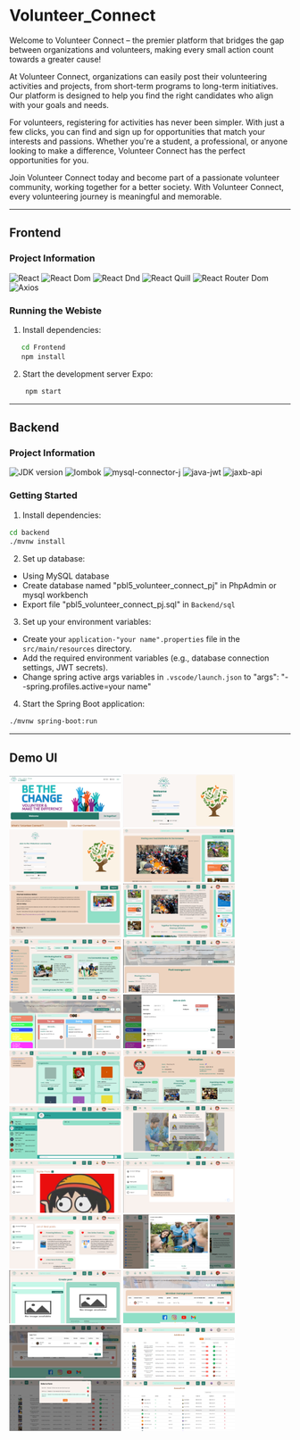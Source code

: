 # Volunteer_Connect

Welcome to Volunteer Connect – the premier platform that bridges the gap between organizations and volunteers, making every small action count towards a greater cause!

At Volunteer Connect, organizations can easily post their volunteering activities and projects, from short-term programs to long-term initiatives. Our platform is designed to help you find the right candidates who align with your goals and needs.

For volunteers, registering for activities has never been simpler. With just a few clicks, you can find and sign up for opportunities that match your interests and passions. Whether you're a student, a professional, or anyone looking to make a difference, Volunteer Connect has the perfect opportunities for you.

Join Volunteer Connect today and become part of a passionate volunteer community, working together for a better society. With Volunteer Connect, every volunteering journey is meaningful and memorable.

---

## Frontend

### Project Information

![React](https://img.shields.io/badge/React-%5E18.2.0-blue.svg)
![React Dom](https://img.shields.io/badge/React%20Dom-%5E18.2.0-green.svg)
![React Dnd](https://img.shields.io/badge/React%20Dnd-%5E16.0.1-9cf.svg)
![React Quill](https://img.shields.io/badge/React%20Quill-%5E2.0.0-purple.svg)
![React Router Dom](https://img.shields.io/badge/React%20Router%20Dom-%5E6.15.0-orange.svg)
![Axios](https://img.shields.io/badge/Axios-^1.7.2-lightgrey.svg)

### Running the Webiste

1. Install dependencies:

```bash
   cd Frontend
   npm install
```

2. Start the development server Expo:

```bash
    npm start
```

---

## Backend

### Project Information

![JDK version](https://img.shields.io/badge/JDK-17-green.svg)
![lombok](https://img.shields.io/badge/lombok-1.18.32-blue.svg)
![mysql-connector-j](https://img.shields.io/badge/MySQL%20Connector-8.3.0-orange.svg)
![java-jwt](https://img.shields.io/badge/Java%20JWT-4.4.0-lightgrey.svg)
![jaxb-api](https://img.shields.io/badge/Jaxb%20api-2.3.1-red.svg)

### Getting Started

1. Install dependencies:
```bash
cd backend
./mvnw install
```

2. Set up database:
- Using MySQL database
- Create database named "pbl5_volunteer_connect_pj" in PhpAdmin or mysql workbench
- Export file "pbl5_volunteer_connect_pj.sql" in `Backend/sql`

3. Set up your environment variables:
- Create your `application-"your name".properties` file in the `src/main/resources` directory.
- Add the required environment variables (e.g., database connection settings, JWT secrets).
- Change spring active args variables in `.vscode/launch.json` to "args": "--spring.profiles.active=your name" 

4. Start the Spring Boot application:
```bash
./mvnw spring-boot:run
```
---

## Demo UI

<div>
  <img src="/Demo/DemoUI_1.png" width="200" alt="Demo Image 1">
  <img src="/Demo/DemoUI_2.png" width="200" alt="Demo Image 2">
  <img src="/Demo/DemoUI_3.png" width="200" alt="Demo Image 3">
  <img src="/Demo/DemoUI_4.png" width="200" alt="Demo Image 4">
  <img src="/Demo/DemoUI_5.png" width="200" alt="Demo Image 5">
  <img src="/Demo/DemoUI_6.png" width="200" alt="Demo Image 6">
  <img src="/Demo/DemoUI_7.png" width="200" alt="Demo Image 7">
  <img src="/Demo/DemoUI_8.png" width="200" alt="Demo Image 8">
  <img src="/Demo/DemoUI_9.png" width="200" alt="Demo Image 9">
  <img src="/Demo/DemoUI_10.png" width="200" alt="Demo Image 10">
  <img src="/Demo/DemoUI_11.png" width="200" alt="Demo Image 11">
  <img src="/Demo/DemoUI_12.png" width="200" alt="Demo Image 12">
  <img src="/Demo/DemoUI_13.png" width="200" alt="Demo Image 13">
  <img src="/Demo/DemoUI_14.png" width="200" alt="Demo Image 14">
  <img src="/Demo/DemoUI_15.png" width="200" alt="Demo Image 15">
  <img src="/Demo/DemoUI_16.png" width="200" alt="Demo Image 16">
  <img src="/Demo/DemoUI_17.png" width="200" alt="Demo Image 17">
  <img src="/Demo/DemoUI_18.png" width="200" alt="Demo Image 18">
  <img src="/Demo/DemoUI_19.png" width="200" alt="Demo Image 19">
  <img src="/Demo/DemoUI_20.png" width="200" alt="Demo Image 20">
  <img src="/Demo/DemoUI_21.png" width="200" alt="Demo Image 21">
  <img src="/Demo/DemoUI_22.png" width="200" alt="Demo Image 22">
  <img src="/Demo/DemoUI_23.png" width="200" alt="Demo Image 23">
  <img src="/Demo/DemoUI_24.png" width="200" alt="Demo Image 24">
</div>

